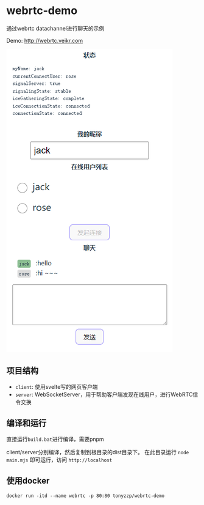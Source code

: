 # webrtc-demo

通过webrtc  datachannel进行聊天的示例

Demo: http://webrtc.veikr.com

![](./imgs/1.png)

## 项目结构

- `client`: 使用svelte写的网页客户端
- `server`: WebSocketServer，用于帮助客户端发现在线用户，进行WebRTC信令交换


## 编译和运行

直接运行`build.bat`进行编译，需要pnpm

client/server分别编译，然后复制到根目录的dist目录下。
在此目录运行 `node main.mjs` 即可运行，访问 `http://localhost`

## 使用docker

```
docker run -itd --name webrtc -p 80:80 tonyzzp/webrtc-demo
```
